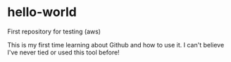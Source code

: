 # hello-world
First repository for testing (aws) 

This is my first time learning about Github and how to use it. 
I can't believe I've never tied or used this tool before!
